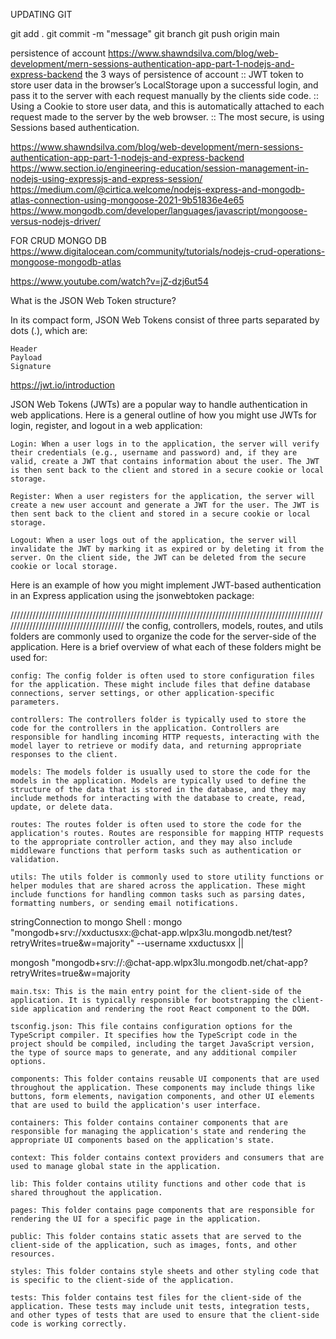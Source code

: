 UPDATING GIT

git add .
git commit -m "message"
git branch
git push origin main

persistence of account
https://www.shawndsilva.com/blog/web-development/mern-sessions-authentication-app-part-1-nodejs-and-express-backend
the 3 ways of persistence of account
:: JWT token to store user data in the browser’s LocalStorage upon a successful login, and pass it to the server with each request manually by the clients side code.
:: Using a Cookie to store user data, and this is automatically attached to each request made to the server by the web browser.
:: The most secure, is using Sessions based authentication.

https://www.shawndsilva.com/blog/web-development/mern-sessions-authentication-app-part-1-nodejs-and-express-backend
https://www.section.io/engineering-education/session-management-in-nodejs-using-expressjs-and-express-session/
https://medium.com/@cirtica.welcome/nodejs-express-and-mongodb-atlas-connection-using-mongoose-2021-9b51836e4e65
https://www.mongodb.com/developer/languages/javascript/mongoose-versus-nodejs-driver/

FOR CRUD MONGO DB
https://www.digitalocean.com/community/tutorials/nodejs-crud-operations-mongoose-mongodb-atlas

https://www.youtube.com/watch?v=jZ-dzj6ut54

What is the JSON Web Token structure?

In its compact form, JSON Web Tokens consist of three parts separated by dots (.), which are:

    Header
    Payload
    Signature

https://jwt.io/introduction

JSON Web Tokens (JWTs) are a popular way to handle authentication in web applications. Here is a general outline of how you might use JWTs for login, register, and logout in a web application:

    Login: When a user logs in to the application, the server will verify their credentials (e.g., username and password) and, if they are valid, create a JWT that contains information about the user. The JWT is then sent back to the client and stored in a secure cookie or local storage.

    Register: When a user registers for the application, the server will create a new user account and generate a JWT for the user. The JWT is then sent back to the client and stored in a secure cookie or local storage.

    Logout: When a user logs out of the application, the server will invalidate the JWT by marking it as expired or by deleting it from the server. On the client side, the JWT can be deleted from the secure cookie or local storage.

Here is an example of how you might implement JWT-based authentication in an Express application using the jsonwebtoken package:

///////////////////////////////////////////////////////////////////////////////////////////////////////////////////////////////////////
the config, controllers, models, routes, and utils folders are commonly used to organize the code for the server-side of the application. Here is a brief overview of what each of these folders might be used for:

    config: The config folder is often used to store configuration files for the application. These might include files that define database connections, server settings, or other application-specific parameters.

    controllers: The controllers folder is typically used to store the code for the controllers in the application. Controllers are responsible for handling incoming HTTP requests, interacting with the model layer to retrieve or modify data, and returning appropriate responses to the client.

    models: The models folder is usually used to store the code for the models in the application. Models are typically used to define the structure of the data that is stored in the database, and they may include methods for interacting with the database to create, read, update, or delete data.

    routes: The routes folder is often used to store the code for the application's routes. Routes are responsible for mapping HTTP requests to the appropriate controller action, and they may also include middleware functions that perform tasks such as authentication or validation.

    utils: The utils folder is commonly used to store utility functions or helper modules that are shared across the application. These might include functions for handling common tasks such as parsing dates, formatting numbers, or sending email notifications.

<!-- App Directories -->

<!-- -server/
--config/
----database.js
----passport.js
--controllers/
----authController.js
----userController.js
----postController.js
--models/
----User.js
----Post.js
--routes/
----authRoutes.js
----userRoutes.js
----postRoutes.js
--utils/
----errorHandler.js
----index.js -->

<!-- client/
--public/
----index.html
----favicon.ico
----manifest.json
--src/
--assets/
---images/
----logo.png
--components/
---Auth/
-----Login.js
-----Login.css
-----Register.js
-----Register.css
--Layout/
-----Navbar.js
-----Navbar.css
-----Footer.js
-----Footer.css
------Posts/
--PostList.js
----PostList.css
----PostItem.js
----PostItem.css
----CreatePost.js
----CreatePost.css
--Users/
----UserList.js
----UserList.css
----UserItem.js
----UserItem.css
----UserProfile.js
----UserProfile.css
--pages/
---Home/
----Home.js
----Home.css
--Dashboard/
----Dashboard.js
----Dashboard.css
--store/

const dotenv = require('dotenv');
dotenv.config();

module.exports = {
development: {
database: {
host: process.env.DB_HOST,
port: process.env.DB_PORT,
name: process.env.DB_NAME,
user: process.env.DB_USER,
password: process.env.DB_PASSWORD,
},
server: {
host: process.env.SERVER_HOST,
port: process.env.SERVER_PORT,
},
},
production: {
database: {
host: process.env.DB_HOST,
port: process.env.DB_PORT,
name: process.env.DB_NAME,
user: process.env.DB_USER,
password: process.env.DB_PASSWORD,
},
server: {
host: process.env.SERVER_HOST,
port: process.env.SERVER_PORT,
},
},
}; -->

<!-- folder structure for react vite typescript -->

<!-- project
│   README.md
│   package.json
│   .viterc
│
└───client
│   │   main.tsx
│   │   tsconfig.json
│   │
│   └───components
│   └───containers
│   └───context
│   └───lib
│   └───pages
│   └───public
│   └───styles
│   └───tests
│
└───server
    │   index.ts
    │   tsconfig.json
    │
    └───config
    └───controllers
    └───database
    └───lib
    └───middleware
    └───models
    └───routes
    └───tests -->

stringConnection to mongo Shell : mongo "mongodb+srv://xxductusxx:<password>@chat-app.wlpx3lu.mongodb.net/test?retryWrites=true&w=majority" --username xxductusxx ||

mongosh "mongodb+srv://<username>:<password>@chat-app.wlpx3lu.mongodb.net/chat-app?retryWrites=true&w=majority

    main.tsx: This is the main entry point for the client-side of the application. It is typically responsible for bootstrapping the client-side application and rendering the root React component to the DOM.

    tsconfig.json: This file contains configuration options for the TypeScript compiler. It specifies how the TypeScript code in the project should be compiled, including the target JavaScript version, the type of source maps to generate, and any additional compiler options.

    components: This folder contains reusable UI components that are used throughout the application. These components may include things like buttons, form elements, navigation components, and other UI elements that are used to build the application's user interface.

    containers: This folder contains container components that are responsible for managing the application's state and rendering the appropriate UI components based on the application's state.

    context: This folder contains context providers and consumers that are used to manage global state in the application.

    lib: This folder contains utility functions and other code that is shared throughout the application.

    pages: This folder contains page components that are responsible for rendering the UI for a specific page in the application.

    public: This folder contains static assets that are served to the client-side of the application, such as images, fonts, and other resources.

    styles: This folder contains style sheets and other styling code that is specific to the client-side of the application.

    tests: This folder contains test files for the client-side of the application. These tests may include unit tests, integration tests, and other types of tests that are used to ensure that the client-side code is working correctly.

<!-- my-project/
├── client/
│   ├── public/
│   │   ├── index.html
│   │   └── favicon.ico
│   ├── src/
│   │   ├── components/
│   │   ├── pages/
│   │   ├── utils/
│   │   ├── App.tsx
│   │   ├── index.tsx
│   │   ├── react-app-env.d.ts
│   │   ├── tailwind.config.js
│   │   └── tailwind.css
│   ├── package.json
│   ├── tsconfig.json
├── server/
│   ├── src/
│   │   ├── controllers/
│   │   ├── models/
│   │   ├── routes/
│   │   ├── utils/
│   │   ├── app.ts
│   │   ├── index.ts
│   ├── package.json
│   ├── tsconfig.json
├── package.json
└── tsconfig.json -->

